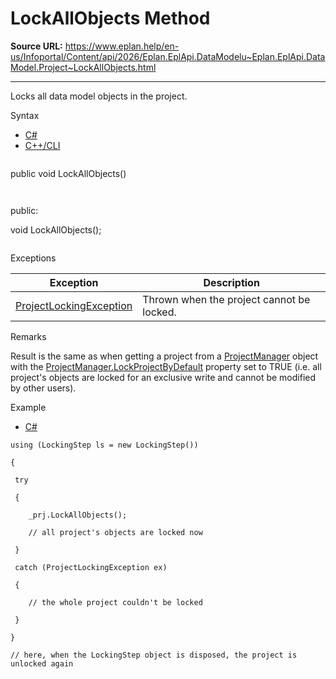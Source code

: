# LockAllObjects Method

**Source URL:** https://www.eplan.help/en-us/Infoportal/Content/api/2026/Eplan.EplApi.DataModelu~Eplan.EplApi.DataModel.Project~LockAllObjects.html

---

Locks all data model objects in the project.

Syntax

- [C#](#i-syntax-CS)
- [C++/CLI](#i-syntax-CPP2005)

```
```
public void LockAllObjects()
```
```

```
```
public:

void LockAllObjects();
```
```

Exceptions

| Exception | Description |
| --- | --- |
| [ProjectLockingException](Eplan.EplApi.DataModelu~Eplan.EplApi.DataModel.ProjectLockingException.html) | Thrown when the project cannot be locked. |

Remarks

Result is the same as when getting a project from a [ProjectManager](Eplan.EplApi.DataModelu~Eplan.EplApi.DataModel.ProjectManager.html) object with the [ProjectManager.LockProjectByDefault](Eplan.EplApi.DataModelu~Eplan.EplApi.DataModel.ProjectManager~LockProjectByDefault.html) property set to TRUE (i.e. all project's objects are locked for an exclusive write and cannot be modified by other users).

Example

- [C#](#i-tab-content-6530133e-d81b-4505-bb8a-e185e6146c73)

```
using (LockingStep ls = new LockingStep())

{

 try

 {

 	_prj.LockAllObjects();

 	// all project's objects are locked now

 }

 catch (ProjectLockingException ex)

 {

 	// the whole project couldn't be locked

 }

}

// here, when the LockingStep object is disposed, the project is unlocked again
```
